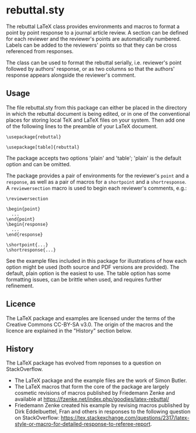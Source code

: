 # rebuttal.sty

The rebuttal LaTeX class provides environments and macros to format a point by point response to a journal article review. A section can be defined for each reviewer and the reviewer's points are automatically numbered. Labels can be added to the reviewers' points so that they can be cross referenced from responses.

The class can be used to format the rebuttal serially, i.e. reviewer's point followed by authors' response, or as two columns so that the authors' response appears alongside the reviewer's comment.

## Usage
The file rebuttal.sty from this package can either be placed in the directory in which the rebuttal document is being edited, or in one of the conventional places for storing local TeX and LaTeX files on your system. Then add one of the following lines to the preamble of your LaTeX document.

`\usepackage{rebuttal}`

`\usepackage[table]{rebuttal}`

The package accepts two options 'plain' and 'table'; 'plain' is the default option and can be omitted.

The package provides a pair of environments for the reviewer's `point` and a `response`, as well as a pair of macros for a `shortpoint` and a `shortresponse`. A `reviewersection` macro is used to begin each reviewer's comments, e.g.:

```
\reviewersection

\begin{point}
  ...
\end{point}
\begin{response}
  ...
\end{response}

\shortpoint{...}
\shortresponse{...}

```


See the example files included in this package for illustrations of how each option might be used (both source and PDF versions are provided). The default, plain option is the easiest to use. The table option has some formatting issues, can be brittle when used, and requires further refinement.

## Licence
The LaTeX package and examples are licensed under the terms of the Creative Commons CC-BY-SA v3.0. The origin of the macros and the licence are explained in the "History" section below.

## History
The LaTeX package has evolved from reponses to a question on StackOverflow.

* The LaTeX package and the example files are the work of Simon Butler.
* The LaTeX macros that form the core of the package are largely cosmetic revisions of macros published by Friedemann Zenke and available at https://fzenke.net/index.php/goodies/latex-rebuttal/ 
* Friedemann Zenke created his example by revising macros published by Dirk Eddelbuettel, Fran and others in responses to the following question on StackOverflow:  https://tex.stackexchange.com/questions/2317/latex-style-or-macro-for-detailed-response-to-referee-report.

